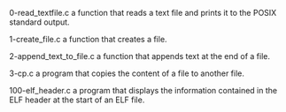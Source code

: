 0-read_textfile.c		a function that reads a text file and prints it to the POSIX standard output.

1-create_file.c			a function that creates a file.

2-append_text_to_file.c		a function that appends text at the end of a file.

3-cp.c				a program that copies the content of a file to another file.

100-elf_header.c		a program that displays the information contained in the ELF header at the start of an ELF file.

